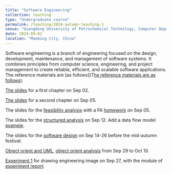 ```yaml
---
title: "Software Engineering"
collection: teaching
type: "Undergraduate course"
permalink: /teaching/2024-autumn-teaching-1
venue: "Guangdong University of Petrochemical Technology, Computer Department"
date: 2024-09-02
location: "Maoming City, China"
---
```


Software engineering is a branch of engineering focused on the design, development, maintenance, and management of software systems. It combines principles from computer science, engineering, and project management to create reliable, efficient, and scalable software applications. The reference materials are [as follows](T[he reference materials are as follows](https://github.com/QSCTech/zju-icicles/blob/master/%E8%BD%AF%E4%BB%B6%E5%B7%A5%E7%A8%8B/%E6%95%99%E6%9D%90/%E8%BD%AF%E4%BB%B6%E5%B7%A5%E7%A8%8B%EF%BC%9A%E5%AE%9E%E8%B7%B5%E8%80%85%E7%9A%84%E7%A0%94%E7%A9%B6%E6%96%B9%E6%B3%95%EF%BC%88%E7%AC%AC7%E7%89%88%EF%BC%89.pdf)).

[The slides](/files/0902_soterengineering_chapter1.pdf) for a first chapter on Sep 02. 

[The slides](/files/0905_SE_chapter02.pdf) for a second chapter on Sep 05.

The slides for the [feasibility analysis](/files/0909_SE_kexingxing.pdf) with a FA [homework](/files/0905_SE_report_modul.docx) on Sep 05.

The slides for the [structured analysis](/files/0912_SE_require_structure.pdf) on Sep 12. Add a data flow model [example](/files/0914_SE_dataflowEx.ppt).

The slides for the [software design](/files/0914_SE_softwareDesign.pdf) on Sep 14-26 before the mid-autumn festival.

[Object orient and UML](/files/0929_SE_OO_UML.pdf), [object orient analysis](/files/1010_SE_OOA.pdf) from Sep 29 to Oct 10.

[Experiment 1](/files/0927_Experiment_engineeringDrawing.pdf) for drawing engineering image on Sep 27, with the module of [experiment report](/files/0929_SE_report_modul.docx).